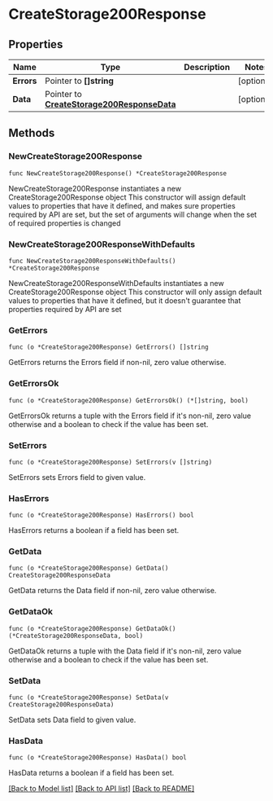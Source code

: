 # CreateStorage200Response

## Properties

Name | Type | Description | Notes
------------ | ------------- | ------------- | -------------
**Errors** | Pointer to **[]string** |  | [optional] 
**Data** | Pointer to [**CreateStorage200ResponseData**](CreateStorage200ResponseData.md) |  | [optional] 

## Methods

### NewCreateStorage200Response

`func NewCreateStorage200Response() *CreateStorage200Response`

NewCreateStorage200Response instantiates a new CreateStorage200Response object
This constructor will assign default values to properties that have it defined,
and makes sure properties required by API are set, but the set of arguments
will change when the set of required properties is changed

### NewCreateStorage200ResponseWithDefaults

`func NewCreateStorage200ResponseWithDefaults() *CreateStorage200Response`

NewCreateStorage200ResponseWithDefaults instantiates a new CreateStorage200Response object
This constructor will only assign default values to properties that have it defined,
but it doesn't guarantee that properties required by API are set

### GetErrors

`func (o *CreateStorage200Response) GetErrors() []string`

GetErrors returns the Errors field if non-nil, zero value otherwise.

### GetErrorsOk

`func (o *CreateStorage200Response) GetErrorsOk() (*[]string, bool)`

GetErrorsOk returns a tuple with the Errors field if it's non-nil, zero value otherwise
and a boolean to check if the value has been set.

### SetErrors

`func (o *CreateStorage200Response) SetErrors(v []string)`

SetErrors sets Errors field to given value.

### HasErrors

`func (o *CreateStorage200Response) HasErrors() bool`

HasErrors returns a boolean if a field has been set.

### GetData

`func (o *CreateStorage200Response) GetData() CreateStorage200ResponseData`

GetData returns the Data field if non-nil, zero value otherwise.

### GetDataOk

`func (o *CreateStorage200Response) GetDataOk() (*CreateStorage200ResponseData, bool)`

GetDataOk returns a tuple with the Data field if it's non-nil, zero value otherwise
and a boolean to check if the value has been set.

### SetData

`func (o *CreateStorage200Response) SetData(v CreateStorage200ResponseData)`

SetData sets Data field to given value.

### HasData

`func (o *CreateStorage200Response) HasData() bool`

HasData returns a boolean if a field has been set.


[[Back to Model list]](../README.md#documentation-for-models) [[Back to API list]](../README.md#documentation-for-api-endpoints) [[Back to README]](../README.md)



